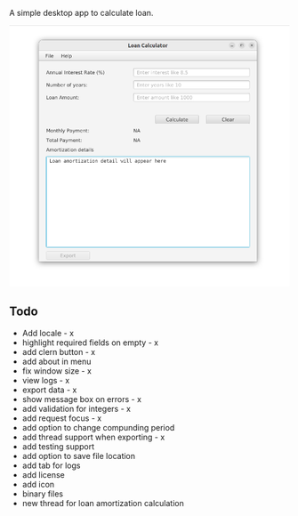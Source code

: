 A simple desktop app to calculate loan.

![app](./images/v4.png)

## Todo

* Add locale - x
* highlight required fields on empty - x
* add clern button - x
* add about in menu
* fix window size - x
* view logs - x
* export data - x
* show message box on errors - x
* add validation for integers - x
* add request focus - x
* add option to change compunding period
* add thread support when exporting - x
* add testing support
* add option to save file location
* add tab for logs
* add license
* add icon
* binary files
* new thread for loan amortization calculation